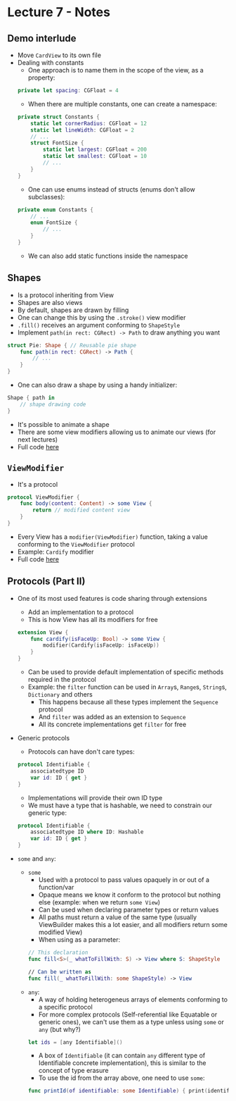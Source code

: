  # Lecture 7 - Notes

 ## Demo interlude

 - Move `CardView` to its own file
 - Dealing with constants
   - One approach is to name them in the scope of the view, as a property:
   ```swift
   private let spacing: CGFloat = 4
   ```
   - When there are multiple constants, one can create a namespace:
   ```swift
   private struct Constants {
       static let cornerRadius: CGFloat = 12
       static let lineWidth: CGFloat = 2
       // ...
       struct FontSize {
           static let largest: CGFloat = 200
           static let smallest: CGFloat = 10
           // ...
       }
   }
   ```
   - One can use enums instead of structs (enums don't allow subclasses):
   ```swift
   private enum Constants {
       // ...
       enum FontSize {
           // ...
       }
   }
   ```
   - We can also add static functions inside the namespace

 ## Shapes

 - Is a protocol inheriting from View
 - Shapes are also views
 - By default, shapes are drawn by filling
 - One can change this by using the `.stroke()` view modifier
 - `.fill()` receives an argument conforming to `ShapeStyle`
 - Implement `path(in rect: CGRect) -> Path` to draw anything you want
 ```swift
 struct Pie: Shape { // Reusable pie shape
     func path(in rect: CGRect) -> Path {
         // ...
     }
 }
 ```
 - One can also draw a shape by using a handy initializer:
 ```swift
 Shape { path in
     // shape drawing code
 }
 ```
 - It's possible to animate a shape
 - There are some view modifiers allowing us to animate our views (for next lectures)
 - Full code [here](https://web.stanford.edu/class/cs193p/Spring2023/Pie.swift)
 
 ## `ViewModifier`

 - It's a protocol
 ```swift
 protocol ViewModifier {
     func body(content: Content) -> some View {
         return // modified content view
     }
 }
 ```
 - Every View has a `modifier(ViewModifier)` function, taking a value conforming to the `ViewModifier` protocol
 - Example: `Cardify` modifier
 - Full code [here](https://web.stanford.edu/class/cs193p/Spring2023/Cardify.swift)

 ## Protocols (Part II)

 - One of its most used features is code sharing through extensions
   - Add an implementation to a protocol
   - This is how View has all its modifiers for free
   ```swift
   extension View {
       func cardify(isFaceUp: Bool) -> some View {
           modifier(Cardify(isFaceUp: isFaceUp))
       }
   }
   ```
   - Can be used to provide default implementation of specific methods required in the protocol
   - Example: the `filter` function can be used in `Array`s, `Range`s, `String`s, `Dictionary` and others
     - This happens because all these types implement the `Sequence` protocol
     - And `filter` was added as an extension to `Sequence`
     - All its concrete implementations get `filter` for free

 - Generic protocols
   - Protocols can have don't care types:
   ```swift
   protocol Identifiable {
       associatedtype ID
       var id: ID { get }
   }
   ```
   - Implementations will provide their own ID type
   - We must have a type that is hashable, we need to constrain our generic type:
   ```swift
   protocol Identifiable {
       associatedtype ID where ID: Hashable
       var id: ID { get }
   }
   ```
 - `some` and `any`:
   - `some`
     - Used with a protocol to pass values opaquely in or out of a function/var
     - Opaque means we know it conform to the protocol but nothing else (example: when we return `some View`)
     - Can be used when declaring parameter types or return values
     - All paths must return a value of the same type (usually ViewBuilder makes this a lot easier, and all modifiers return some modified View)
     - When using as a parameter:
     ```swift
     // This declaration
     func fill<S>(_ whatToFillWith: S) -> View where S: ShapeStyle

     // Can be written as
     func fill(_ whatToFillWith: some ShapeStyle) -> View
     ```
   - `any`:
     - A way of holding heterogeneus arrays of elements conforming to a specific protocol
     - For more complex protocols (Self-referential like Equatable or generic ones), we can't use them as a type unless using `some` or `any` (but why?)
     ```swift
     let ids = [any Identifiable]()
     ```
     - A box of `Identifiable` (it can contain `any` different type of Identifiable concrete implementation), this is similar to the concept of type erasure
     - To use the id from the array above, one need to use `some`:
     ```swift
     func printId(of identifiable: some Identifiable) { print(identifiable.id) }
     ```
     
